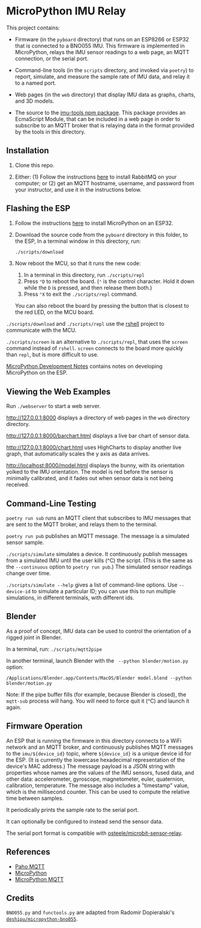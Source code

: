 # MicroPython IMU Relay

This project contains:

- Firmware (in the `pyboard` directory) that runs on an ESP8266 or ESP32 that is
  connected to a BNO055 IMU. This firmware is implemented in MicroPython, relays
  the IMU sensor readings to a web page, an MQTT connection, or the serial port.

- Command-line tools (in the `scripts` directory, and invoked via `poetry`)
  to report, simulate, and measure the sample rate of IMU data, and relay it to
  a named port.

- Web pages (in the `web` directory) that display IMU data as graphs, charts,
  and 3D models.

- The source to the [imu-tools npm
  package](https://www.npmjs.com/package/imu-tools). This package provides an
  EcmaScript Module, that can be included in a web page in order to subscribe to
  an MQTT broker that is relaying data in the format provided by the tools in
  this directory.

## Installation

1. Clone this repo.

2. Either: (1) Follow the instructions
   [here](https://www.notion.so/RabbitMQ-7fd3ba693d924e1e893377f719bb5f14) to
   install RabbitMQ on your computer; or (2) get an MQTT hostname, username, and
   password from your instructor, and use it in the instructions below.

## Flashing the ESP

1. Follow the instructions
   [here](https://www.notion.so/MicroPython-4e7c9edd5b954c74bb4c08e5eac74c7f) to
   install MicroPython on an ESP32.

2. Download the source code from the `pyboard` directory in this folder, to the ESP,
   In a terminal window in this directory, run:

    ```sh
    ./scripts/download
    ```

3. Now reboot the MCU, so that it runs the new code:

     1. In a terminal in this directory, run `./scripts/repl`
     2. Press `⌃D` to reboot the board. (`⌃` is the control character. Hold it
        down while the `D` is pressed, and then release them both.)
     3. Press `⌃X` to exit the `./scripts/repl` command.

   You can also reboot the board by pressing the button that is closest to the red LED, on the MCU board.

`./scripts/download` and `./scripts/repl` use the
[rshell](https://github.com/dhylands/rshell#rshell) project to communicate with
the MCU.

`./scripts/screen` is an alternative to `./scripts/repl`, that uses the `screen`
command instead of `rshell`. `screen` connects to the board more quickly than
`repl`, but is more difficult to use.

[MicroPython Development
Notes](https://paper.dropbox.com/doc/MicroPython-Development--Ai1pmnXzhBdkxZ6SuEPMTDiDAg-sAf2oqgmH5yIbmx27kZqs)
contains notes on developing MicroPython on the ESP.

## Viewing the Web Examples

Run `./webserver` to start a web server.

<http://127.0.0.1:8000> displays a directory of web pages in the `web` directory
directory.

<http://127.0.0.1:8000/barchart.html> displays a live bar chart of sensor data.

<http://127.0.0.1:8000/chart.html> uses HighCharts to display another live
graph, that automatically scales the y axis as data arrives.

<http://localhost:8000/model.html> displays the bunny, with its orientation
yolked to the IMU orientation.  The model is red before the sensor is minimally
calibrated, and it fades out when sensor data is not being received.

## Command-Line Testing

`poetry run sub` runs an MQTT client that subscribes to IMU messages that are
sent to the MQTT broker, and relays them to the terminal.

`poetry run pub` publishes an MQTT message. The message is a simulated sensor
sample.

`./scripts/simulate` simulates a device. It continuously publish messages from a
simulated IMU until the user kills (^C) the script. (This is the same as the
`--continuous` option to `poetry run pub`.) The simulated sensor readings change
over time.

`./scripts/simulate --help` gives a list of command-line options. Use
`--device-id` to simulate a particular ID; you can use this to run multiple
simulations, in different terminals, with different ids.

## Blender

As a proof of concept, IMU data can be used to control the orientation of a
rigged joint in Blender.

In a terminal, run: `./scripts/mqtt2pipe`

In another terminal, launch Blender with the ` --python blender/motion.py` option:

`/Applications/Blender.app/Contents/MacOS/Blender model.blend --python
blender/motion.py`

Note: If the pipe buffer fills (for example, because Blender is closed), the
`mqtt-sub` process will hang. You will need to force quit it (^C) and launch it
again.

## Firmware Operation

An ESP that is running the firmware in this directory connects to a WiFi network
and an MQTT broker, and continuously publishes MQTT messages to the
`imu/${device_id}` topic, where `${device_id}` is a unique device id for the
ESP. (It is currently the lowercase hexadecimal representation of the device's
MAC address.) The message payload is a JSON string with properties whose names
are the values of the IMU sensors, fused data, and other data: accelerometer,
gyroscope, magnetometer, euler, quaternion, calibration, temperature. The
message also includes a "timestamp" value, which is the millisecond counter.
This can be used to compute the relative time between samples.

It periodically prints the sample rate to the serial port.

It can optionally be configured to instead send the sensor data.

The serial port format is compatible with
[osteele/microbit-sensor-relay](https://github.com/osteele/microbit-sensor-relay).

## References

- [Paho MQTT](https://pypi.org/project/paho-mqtt/)
- [MicroPython](http://docs.micropython.org/en/latest/)
- [MicroPython MQTT](https://github.com/micropython/micropython-lib/tree/master/umqtt.simple)

## Credits

`BNO055.py` and `functools.py` are adapted from Radomir Dopieralski's
[`deshipu/micropython-bno055`](https://github.com/deshipu/micropython-bno055).
